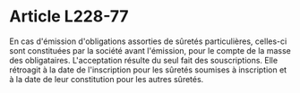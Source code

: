 # Article L228-77

En cas d'émission d'obligations assorties de sûretés particulières, celles-ci sont constituées par la société avant l'émission, pour le compte de la masse des obligataires. L'acceptation résulte du seul fait des souscriptions. Elle rétroagit à la date de l'inscription pour les sûretés soumises à inscription et à la date de leur constitution pour les autres sûretés.